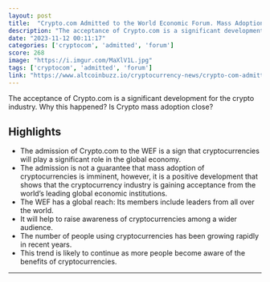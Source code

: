```yaml
---
layout: post
title:  "Crypto.com Admitted to the World Economic Forum. Mass Adoption Soon?"
description: "The acceptance of Crypto.com is a significant development for the crypto industry. Why this happened? Is Crypto mass adoption close?"
date: "2023-11-12 00:11:17"
categories: ['cryptocom', 'admitted', 'forum']
score: 268
image: "https://i.imgur.com/MaXlV1L.jpg"
tags: ['cryptocom', 'admitted', 'forum']
link: "https://www.altcoinbuzz.io/cryptocurrency-news/crypto-com-admitted-to-world-economic-forum-mass-adoption-soon/"
---
```


The acceptance of Crypto.com is a significant development for the crypto industry. Why this happened? Is Crypto mass adoption close?

## Highlights

- The admission of Crypto.com to the WEF is a sign that cryptocurrencies will play a significant role in the global economy.
- The admission is not a guarantee that mass adoption of cryptocurrencies is imminent, however, it is a positive development that shows that the cryptocurrency industry is gaining acceptance from the world’s leading global economic institutions.
- The WEF has a global reach: Its members include leaders from all over the world.
- It will help to raise awareness of cryptocurrencies among a wider audience.
- The number of people using cryptocurrencies has been growing rapidly in recent years.
- This trend is likely to continue as more people become aware of the benefits of cryptocurrencies.

---
